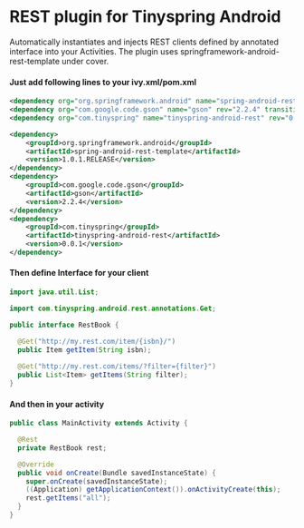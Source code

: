 REST plugin for Tinyspring Android
=======

Automatically instantiates and injects REST clients defined by annotated interface into your Activities. The plugin uses springframework-android-rest-template under cover. 

#### Just add following lines to your ivy.xml/pom.xml

```xml
<dependency org="org.springframework.android" name="spring-android-rest-template" rev="1.0.1.RELEASE" transitive="false"/>
<dependency org="com.google.code.gson" name="gson" rev="2.2.4" transitive="false"/>
<dependency org="com.tinyspring" name="tinyspring-android-rest" rev="0.0.1" transitive="false"/>
```

```xml
<dependency>
	<groupId>org.springframework.android</groupId>
	<artifactId>spring-android-rest-template</artifactId>
	<version>1.0.1.RELEASE</version>
</dependency>
<dependency>
	<groupId>com.google.code.gson</groupId>
	<artifactId>gson</artifactId>
	<version>2.2.4</version>
</dependency>
<dependency>
	<groupId>com.tinyspring</groupId>
	<artifactId>tinyspring-android-rest</artifactId>
	<version>0.0.1</version>
</dependency>
```

#### Then define Interface for your client

```java
import java.util.List;

import com.tinyspring.android.rest.annotations.Get;

public interface RestBook {

  @Get("http://my.rest.com/item/{isbn}/")
  public Item getItem(String isbn);
  
  @Get("http://my.rest.com/items/?filter={filter}")
  public List<Item> getItems(String filter);
}
```

#### And then in your activity

```java
public class MainActivity extends Activity {

  @Rest
  private RestBook rest;

  @Override
  public void onCreate(Bundle savedInstanceState) {
    super.onCreate(savedInstanceState);
    ((Application) getApplicationContext()).onActivityCreate(this);
    rest.getItems("all");
  }
}
```
